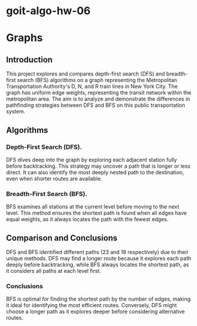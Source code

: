 # goit-algo-hw-06

# Graphs

## Introduction
This project explores and compares depth-first search (DFS) and breadth-first search (BFS) algorithms on a graph representing the Metropolitan Transportation Authority's D, N, and R train lines in New York City. The graph has uniform edge weights, representing the transit network within the metropolitan area. The aim is to analyze and demonstrate the differences in pathfinding strategies between DFS and BFS on this public transportation system.

## Algorithms
### Depth-First Search (DFS). 
DFS dives deep into the graph by exploring each adjacent station fully before backtracking. This strategy may uncover a path that is longer or less direct. It can also identify the most deeply nested path to the destination, even when shorter routes are available.
### Breadth-First Search (BFS). 
BFS examines all stations at the current level before moving to the next level. This method ensures the shortest path is found when all edges have equal weights, as it always locates the path with the fewest edges.

## Comparison and Conclusions
DFS and BFS identified different paths (23 and 18 respectively) due to their unique methods. DFS may find a longer route because it explores each path deeply before backtracking, while BFS always locates the shortest path, as it considers all paths at each level first.
### Conclusions
BFS is optimal for finding the shortest path by the number of edges, making it ideal for identifying the most efficient routes. Conversely, DFS might choose a longer path as it explores deeper before considering alternative routes.